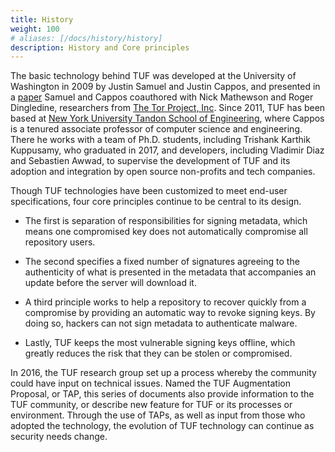 ```yaml
---
title: History 
weight: 100
# aliases: [/docs/history/history]
description: History and Core principles
---
```


The basic technology behind TUF was developed at the University of Washington
in 2009 by Justin Samuel and Justin Cappos, and presented
in a [paper](https://theupdateframework.github.io/papers/survivable-key-compromise-ccs2010.pdf?raw=true) 
Samuel and Cappos coauthored with Nick Mathewson and Roger
Dingledine, researchers from [The Tor Project,
Inc](https://www.torproject.org/).  Since 2011, TUF has been based at [New York
University Tandon School of Engineering](https://engineering.nyu.edu/), where
Cappos is a tenured associate professor of computer science and engineering.
There he works with a team of Ph.D. students, including Trishank Karthik Kuppusamy,
who graduated in 2017, and developers,
including Vladimir Diaz and Sebastien Awwad, to supervise the development of
TUF and its adoption and integration by open source non-profits and tech companies.

Though TUF technologies have been customized to meet end-user specifications,
four core principles continue to be central to its design.

* The first is separation of responsibilities for signing metadata, which means
one compromised key does not automatically compromise all repository users.

* The second specifies a fixed number of signatures agreeing to the authenticity
of what is presented in the metadata that accompanies an update before the
server will download it.

* A third principle works to help a repository to recover quickly from a
compromise by providing an automatic way to revoke signing keys. By doing so,
hackers can not sign metadata to authenticate malware.

* Lastly, TUF keeps the most vulnerable signing keys offline, which greatly
reduces the risk that they can be stolen or compromised.

In 2016, the TUF research group set up a process whereby the community could
have input on technical issues. Named the TUF Augmentation Proposal, or TAP,
this series of documents also provide information to the TUF community, or
describe new feature for TUF or its processes or environment. Through the use
of TAPs, as well as input from those who adopted the technology, the evolution
of TUF technology can continue as security needs change.
